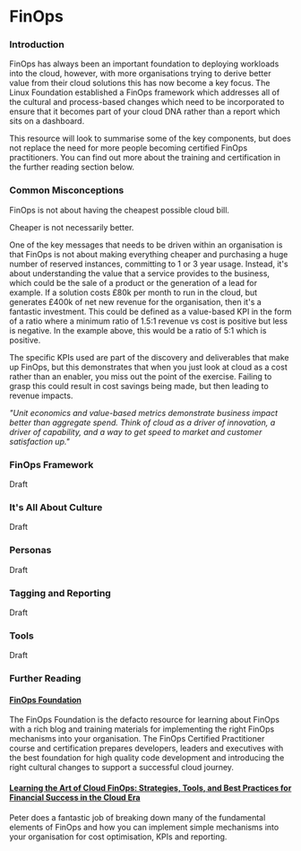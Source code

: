 # FinOps

### Introduction

FinOps has always been an important foundation to deploying workloads into the cloud, however, with more organisations trying to derive better value from their cloud solutions this has now become a key focus. The Linux Foundation established a FinOps framework which addresses all of the cultural and process-based changes which need to be incorporated to ensure that it becomes part of your cloud DNA rather than a report which sits on a dashboard.

This resource will look to summarise some of the key components, but does not replace the need for more people becoming certified FinOps practitioners. You can find out more about the training and certification in the further reading section below.

### Common Misconceptions

FinOps is not about having the cheapest possible cloud bill.

Cheaper is not necessarily better.

One of the key messages that needs to be driven within an organisation is that FinOps is not about making everything cheaper and purchasing a huge number of reserved instances, committing to 1 or 3 year usage. Instead, it's about understanding the value that a service provides to the business, which could be the sale of a product or the generation of a lead for example. If a solution costs £80k per month to run in the cloud, but generates £400k of net new revenue for the organisation, then it's a fantastic investment. This could be defined as a value-based KPI in the form of a ratio where a minimum ratio of 1.5:1 revenue vs cost is positive but less is negative. In the example above, this would be a ratio of 5:1 which is positive.

The specific KPIs used are part of the discovery and deliverables that make up FinOps, but this demonstrates that when you just look at cloud as a cost rather than an enabler, you miss out the point of the exercise. Failing to grasp this could result in cost savings being made, but then leading to revenue impacts.

*"Unit economics and value-based metrics demonstrate business impact better than aggregate spend. Think of cloud as a driver of innovation, a driver of capability, and a way to get speed to market and customer satisfaction up."*

### FinOps Framework

Draft

### It's All About Culture

Draft

### Personas

Draft

### Tagging and Reporting

Draft

### Tools

Draft

### Further Reading

#### [FinOps Foundation](https://www.finops.org/)
The FinOps Foundation is the defacto resource for learning about FinOps with a rich blog and training materials for implementing the right FinOps mechanisms into your organisation. The FinOps Certified Practitioner course and certification prepares developers, leaders and executives with the best foundation for high quality code development and introducing the right cultural changes to support a successful cloud journey.

#### [Learning the Art of Cloud FinOps: Strategies, Tools, and Best Practices for Financial Success in the Cloud Era](https://amzn.to/40oaMEe)
Peter does a fantastic job of breaking down many of the fundamental elements of FinOps and how you can implement simple mechanisms into your organisation for cost optimisation, KPIs and reporting. 
